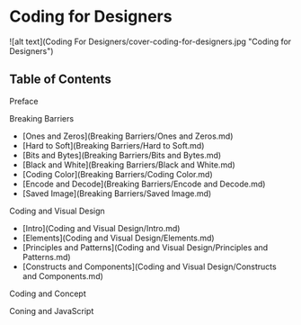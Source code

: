 # Coding for Designers

![alt text](Coding For Designers/cover-coding-for-designers.jpg "Coding for Designers")

## Table of Contents

Preface

Breaking Barriers
- [Ones and Zeros](Breaking Barriers/Ones and Zeros.md)
- [Hard to Soft](Breaking Barriers/Hard to Soft.md)
- [Bits and Bytes](Breaking Barriers/Bits and Bytes.md)
- [Black and White](Breaking Barriers/Black and White.md)
- [Coding Color](Breaking Barriers/Coding Color.md)
- [Encode and Decode](Breaking Barriers/Encode and Decode.md)
- [Saved Image](Breaking Barriers/Saved Image.md)

Coding and Visual Design
- [Intro](Coding and Visual Design/Intro.md)
- [Elements](Coding and Visual Design/Elements.md)
- [Principles and Patterns](Coding and Visual Design/Principles and Patterns.md)
- [Constructs and Components](Coding and Visual Design/Constructs and Components.md)

Coding and Concept

Coning and JavaScript
